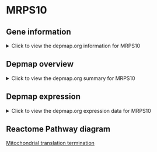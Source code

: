 <h1>MRPS10</h1>

<h2>Gene information</h2>
<details>
  <summary>Click to view the depmap.org information for MRPS10</summary>
  <iframe src="https://depmap.org/portal/gene/MRPS10?tab=about" style="border:none;width:100%;height:800px"></iframe>
</details>

<h2>Depmap overview</h2>
<details>
  <summary>Click to view the depmap.org summary for MRPS10</summary>
  <iframe src="https://depmap.org/portal/gene/MRPS10?tab=overview" style="border:none;width:100%;height:800px"></iframe>
</details>

<h2>Depmap expression</h2>
<details>
  <summary>Click to view the depmap.org expression data for MRPS10</summary>
  <iframe src="https://depmap.org/portal/gene/MRPS10?tab=characterization" style="border:none;width:100%;height:800px"></iframe>
</details>



<h2>Reactome Pathway diagram</h2>
<a href="https://reactome.org/PathwayBrowser/#/R-HSA-5419276" target="_BLANK">Mitochondrial translation termination</a>



